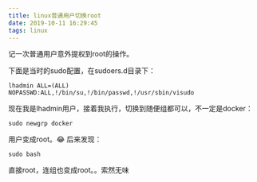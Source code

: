 ```yaml
---
title: linux普通用户切换root
date: 2019-10-11 16:29:45
tags: linux
---
```

记一次普通用户意外提权到root的操作。
<!--more-->
下面是当时的sudo配置，在sudoers.d目录下：
```shell
lhadmin ALL=(ALL)   NOPASSWD:ALL,!/bin/su,!/bin/passwd,!/usr/sbin/visudo
```
现在我是lhadmin用户，接着我执行，切换到随便组都可以，不一定是docker：
```shell
sudo newgrp docker
```
用户变成root。😂
后来发现：
```shell
sudo bash
```
直接root，连组也变成root。。索然无味

